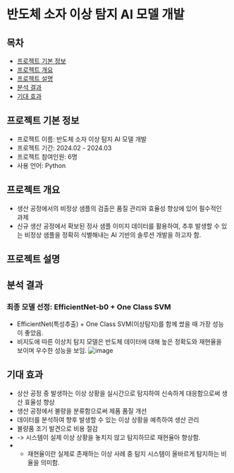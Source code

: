 # 반도체 소자 이상 탐지 AI 모델 개발

## 목차
  - [프로젝트 기본 정보](#프로젝트-기본-정보)
  - [프로젝트 개요](#프로젝트-개요)
  - [프로젝트 설명](#프로젝트-설명)
  - [분석 결과](#분석-결과)
  - [기대 효과](#기대-효과)

## 프로젝트 기본 정보
- 프로젝트 이름: 반도체 소자 이상 탐지 AI 모델 개발
- 프로젝트 기간: 2024.02 - 2024.03
- 프로젝트 참여인원: 6명
- 사용 언어: Python

## 프로젝트 개요
- 생산 공정에서의 비정상 샘플의 검출은 품질 관리와 효율성 향상에 있어 필수적인 과제
- 신규 생산 공정에서 확보된 정사 샘플 이미지 데이터를 활용하여, 추후 발생할 수 있는 비정상 샘플을 정확히 식별해내는 AI 기반의 솔루션 개발을 하고자 함.

## 프로젝트 설명


## 분석 결과
### 최종 모델 선정: EfficientNet-b0 + One Class SVM
- EfficientNet(특성추출) + One Class SVM(이상탐지)를 함께 썼을 때 가장 성능이 좋았음.
- 비지도에 따른 이상치 탐지 모델은 반도체 데이터에 대해 높은 정확도와 재현율을 보이며 우수한 성능을 보임.
![image](https://github.com/cheong0412/Anomaly_Detection_in_Semiconductor_Devices/assets/153011230/06bccce5-00af-4b35-88c4-dbaa10fa0b1a)


## 기대 효과
- 상산 공정 중 발생하는 이상 상황을 실시간으로 탐지하여 신속하게 대응함으로써 생산 효율성 향상
- 생산 공정에서 불량을 분류함으로써 제품 품질 개선
- 데이터를 분석하여 향후 발생할 수 있는 이상 상황을 예측하여 생산 관리
- 불량품 조기 발견으로 비용 절감
- -> 시스템이 실제 이상 상황을 놓치지 않고 탐지하므로 재현율아 향상함.
- - 재현율이란 실제로 존재하는 이상 사례 중 탐지 시스템이 올바르게 탐지하는 비율을 의미함.

